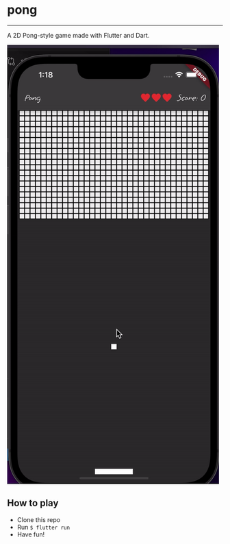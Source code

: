 # pong
***
A 2D Pong-style game made with Flutter and Dart.

![Demo](https://github.com/Crazelu/pong/blob/main/assets/pong.gif)

## How to play

* Clone this repo
* Run ```$ flutter run```
* Have fun!
